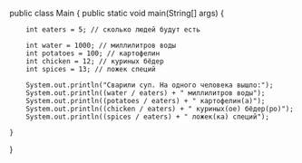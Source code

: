 public class Main {
    public static void main(String[] args) {

        int eaters = 5; // сколько людей будут есть

        int water = 1000; // миллилитров воды
        int potatoes = 100; // картофелин
        int chicken = 12; // куриных бёдер
        int spices = 13; // ложек специй

        System.out.println("Сварили суп. На одного человека вышло:");
        System.out.println((water / eaters) + " миллилитров воды");
        System.out.println((potatoes / eaters) + " картофелин(а)");
        System.out.println((chicken / eaters) + " куриных(ое) бёдер(ро)");
        System.out.println((spices / eaters) + " ложек(ка) специй");

    }
}
